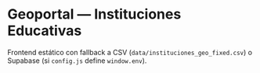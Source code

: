 # Geoportal — Instituciones Educativas

Frontend estático con fallback a CSV (`data/instituciones_geo_fixed.csv`) o Supabase (si `config.js` define `window.env`).
